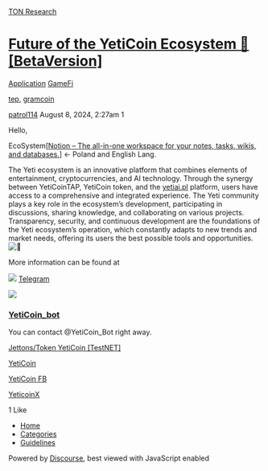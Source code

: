 [TON Research](/)

# [Future of the YetiCoin Ecosystem 🚀 \[BetaVersion\]](/t/future-of-the-yeticoin-ecosystem-betaversion/29943)

[Application](/c/application/gamefi/35)  [GameFi](/c/application/gamefi/35) 

[tep](https://tonresear.ch/tag/tep), [gramcoin](https://tonresear.ch/tag/gramcoin)

    

[patrol114](https://tonresear.ch/u/patrol114)  August 8, 2024, 2:27am  1

Hello,

EcoSystem\[[Notion – The all-in-one workspace for your notes, tasks, wikis, and databases.](https://ujeb.link/yeticoin)\] ← Poland and English Lang.

The Yeti ecosystem is an innovative platform that combines elements of entertainment, cryptocurrencies, and AI technology. Through the synergy between YetiCoinTAP, YetiCoin token, and the [yetiai.pl](http://yetiai.pl/) platform, users have access to a comprehensive and integrated experience. The Yeti community plays a key role in the ecosystem’s development, participating in discussions, sharing knowledge, and collaborating on various projects. Transparency, security, and continuous development are the foundations of the Yeti ecosystem’s operation, which constantly adapts to new trends and market needs, offering its users the best possible tools and opportunities. ![:rocket:](https://tonresear.ch/images/emoji/twitter/rocket.png?v=12 ":rocket:")

More information can be found at

![](https://telegram.org/img/website_icon.svg?4) [Telegram](https://t.me/YetiCoin_Bot)

![](https://tonresear.ch/uploads/default/original/2X/6/6e6d1ddb9d7709add63ee9df9d263f6893717545.jpeg)

### [YetiCoin\_bot](https://t.me/YetiCoin_Bot)

You can contact @YetiCoin\_Bot right away.

[Jettons/Token YetiCoin \[TestNET\]](https://testnet.tonviewer.com/kQDUfEpfNEFNKNe77uvH5SdxWnhgepSJ9wL8q3YfPp3ps6EV)

[YetiCoin](http://yeticoin.pl)

[YetiCoin FB](https://www.facebook.com/yeticoiin)

[YeticoinX](https://x.com/YeticoinX)

  1 Like

*   [Home](/)
*   [Categories](/categories)
*   [Guidelines](/guidelines)

Powered by [Discourse](https://www.discourse.org), best viewed with JavaScript enabled